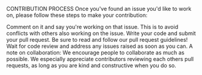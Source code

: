 CONTRIBUTION PROCESS
Once you've found an issue you'd like to work on, please follow these steps to make your contribution:

Comment on it and say you're working on that issue. This is to avoid conflicts with others also working on the issue.
Write your code and submit your pull request. Be sure to read and follow our pull request guidelines!
Wait for code review and address any issues raised as soon as you can.
A note on collaboration: We encourage people to collaborate as much as possible. We especially appreciate contributors reviewing each others pull requests, as long as you are kind and constructive when you do so.
